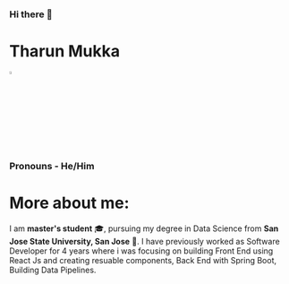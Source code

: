 ### Hi there 👋

<!--
**mukkatharun/mukkatharun** is a ✨ _special_ ✨ repository because its `README.md` (this file) appears on your GitHub profile.

Here are some ideas to get you started:

- 🔭 I’m currently working on ...
- 🌱 I’m currently learning ...
- 👯 I’m looking to collaborate on ...
- 🤔 I’m looking for help with ...
- 💬 Ask me about ...
- 📫 How to reach me: ...
- 😄 Pronouns: ...
- ⚡ Fun fact: ...
-->
# Tharun Mukka  
  [<img src="https://img.icons8.com/color/48/000000/linkedin.png" width="3.5%"/>](https://www.linkedin.com/in/tharunmukka1/)
  
  ### Pronouns - He/Him
  
  # More about me:
  
  I am **master's student** :mortar_board:, pursuing my degree in Data Science from **San Jose State University, San Jose** :school:. I have previously worked as Software Developer for 4 years where i was focusing on building Front End using React Js and creating resuable components, Back End with Spring Boot, Building Data Pipelines. 

